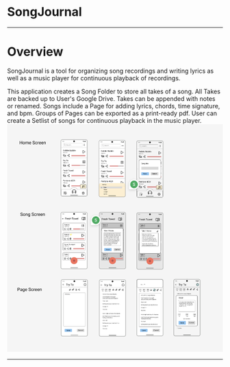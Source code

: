 # SongJournal

---

# Overview
SongJournal is a tool for organizing song recordings and writing lyrics as well as a music player for continuous playback of recordings.

This application creates a Song Folder to store all takes of a song. All Takes are backed up to User's Google Drive. Takes can be appended with notes or renamed. Songs include a Page for adding lyrics, chords, time signature, and bpm. Groups of Pages can be exported as a print-ready pdf. User can create a Setlist of songs for continuous playback in the music player.
![](assets/ScreenMocks.png)

---
